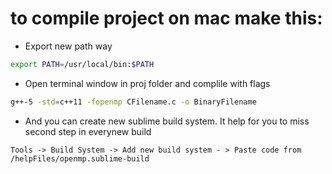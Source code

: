 # to compile project on mac make this:
* Export new path way

```sh
export PATH=/usr/local/bin:$PATH
```

* Open terminal window in proj folder and complile with flags

```sh
g++-5 -std=c++11 -fopenmp CFilename.c -o BinaryFilename
```

* And you can create new sublime build system. It help for you to miss second step in everynew build

```
Tools -> Build System -> Add new build system - > Paste code from /helpFiles/openmp.sublime-build
```